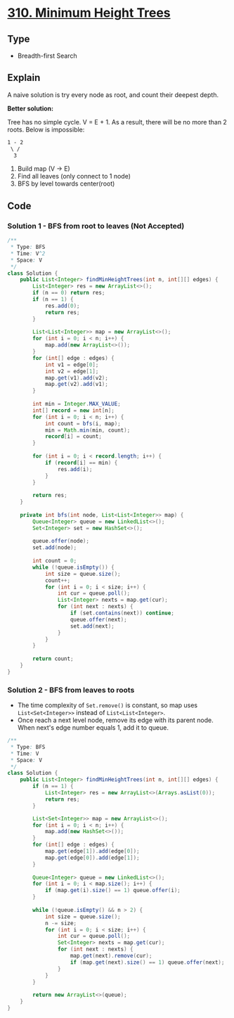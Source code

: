 # [310. Minimum Height Trees](https://leetcode.com/problems/minimum-height-trees/)

## Type

- Breadth-first Search

## Explain

A naive solution is try every node as root, and count their deepest depth.

<strong>Better solution:</strong>

Tree has no simple cycle. V = E + 1. As a result, there will be no more than 2 roots. Below is impossible:

```md
1 - 2
 \ /
  3
```

1. Build map (V -> E)
2. Find all leaves (only connect to 1 node)
3. BFS by level towards center(root)

## Code

### Solution 1 - BFS from root to leaves (Not Accepted)

```java
/**
 * Type: BFS
 * Time: V^2
 * Space: V
 */
class Solution {
    public List<Integer> findMinHeightTrees(int n, int[][] edges) {
        List<Integer> res = new ArrayList<>();
        if (n == 0) return res;
        if (n == 1) {
            res.add(0);
            return res;
        }
        
        List<List<Integer>> map = new ArrayList<>();
        for (int i = 0; i < n; i++) {
            map.add(new ArrayList<>());
        }
        for (int[] edge : edges) {
            int v1 = edge[0];
            int v2 = edge[1];
            map.get(v1).add(v2);
            map.get(v2).add(v1);
        }
        
        int min = Integer.MAX_VALUE;
        int[] record = new int[n];
        for (int i = 0; i < n; i++) {
            int count = bfs(i, map);
            min = Math.min(min, count);
            record[i] = count;
        }
        
        for (int i = 0; i < record.length; i++) {
            if (record[i] == min) {
                res.add(i);
            }
        }
        
        return res;
    }
    
    private int bfs(int node, List<List<Integer>> map) {
        Queue<Integer> queue = new LinkedList<>();
        Set<Integer> set = new HashSet<>();
        
        queue.offer(node);
        set.add(node);
        
        int count = 0;
        while (!queue.isEmpty()) {
            int size = queue.size();
            count++;
            for (int i = 0; i < size; i++) {
                int cur = queue.poll();
                List<Integer> nexts = map.get(cur);
                for (int next : nexts) {
                    if (set.contains(next)) continue;
                    queue.offer(next);
                    set.add(next);
                }
            }
        }
        
        return count;
    }
}
```

### Solution 2 - BFS from leaves to roots

- The time complexity of `Set.remove()` is constant, so map uses `List<Set<Integer>>` instead of `List<List<Integer>`.
- Once reach a next level node, remove its edge with its parent node. When next's edge number equals 1, add it to queue.

```java
/**
 * Type: BFS
 * Time: V
 * Space: V
 */
class Solution {
    public List<Integer> findMinHeightTrees(int n, int[][] edges) {
        if (n == 1) {
            List<Integer> res = new ArrayList<>(Arrays.asList(0));
            return res;
        }

        List<Set<Integer>> map = new ArrayList<>();
        for (int i = 0; i < n; i++) {
            map.add(new HashSet<>());
        }
        for (int[] edge : edges) {
            map.get(edge[1]).add(edge[0]);
            map.get(edge[0]).add(edge[1]);
        }
        
        Queue<Integer> queue = new LinkedList<>();
        for (int i = 0; i < map.size(); i++) {
            if (map.get(i).size() == 1) queue.offer(i);
        }
        
        while (!queue.isEmpty() && n > 2) {
            int size = queue.size();
            n -= size;
            for (int i = 0; i < size; i++) {
                int cur = queue.poll();
                Set<Integer> nexts = map.get(cur);
                for (int next : nexts) {
                    map.get(next).remove(cur);
                    if (map.get(next).size() == 1) queue.offer(next);
                }
            }
        }
        
        return new ArrayList<>(queue);
    }
}
```